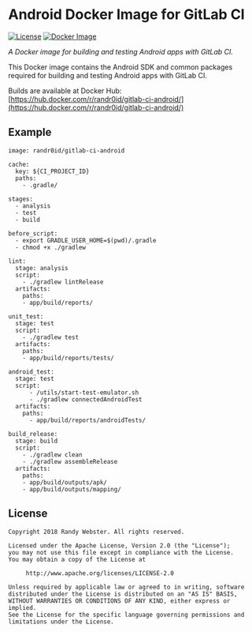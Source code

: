 # Android Docker Image for GitLab CI
[![License](http://img.shields.io/badge/License-Apache%202.0-blue.svg?style=flat)](http://www.apache.org/licenses/LICENSE-2.0)
[![Docker Image](https://images.microbadger.com/badges/image/randr0id/gitlab-ci-android.svg)](https://microbadger.com/images/randr0id/gitlab-ci-android)

_A Docker image for building and testing Android apps with GitLab CI._

This Docker image contains the Android SDK and common packages required for building and testing Android apps with GitLab CI.

Builds are available at Docker Hub: [https://hub.docker.com/r/randr0id/gitlab-ci-android/](https://hub.docker.com/r/randr0id/gitlab-ci-android/)

## Example
~~~
image: randr0id/gitlab-ci-android

cache:
  key: ${CI_PROJECT_ID}
  paths:
    - .gradle/

stages:
  - analysis
  - test
  - build

before_script:
  - export GRADLE_USER_HOME=$(pwd)/.gradle 
  - chmod +x ./gradlew

lint:
  stage: analysis
  script:
    - ./gradlew lintRelease
  artifacts:
    paths:
    - app/build/reports/

unit_test:
  stage: test
  script:
    - ./gradlew test
  artifacts:
    paths:
    - app/build/reports/tests/

android_test:
  stage: test
  script:
      - /utils/start-test-emulator.sh
      - ./gradlew connectedAndroidTest
  artifacts:
    paths:
      - app/build/reports/androidTests/

build_release:
  stage: build
  script:
    - ./gradlew clean
    - ./gradlew assembleRelease
  artifacts:
    paths:
    - app/build/outputs/apk/
    - app/build/outputs/mapping/
~~~


## License
    Copyright 2018 Randy Webster. All rights reserved.

    Licensed under the Apache License, Version 2.0 (the "License");
    you may not use this file except in compliance with the License.
    You may obtain a copy of the License at

         http://www.apache.org/licenses/LICENSE-2.0

    Unless required by applicable law or agreed to in writing, software
    distributed under the License is distributed on an "AS IS" BASIS,
    WITHOUT WARRANTIES OR CONDITIONS OF ANY KIND, either express or implied.
    See the License for the specific language governing permissions and
    limitations under the License.